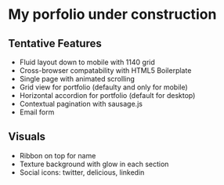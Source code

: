 # My porfolio under construction
## Tentative Features
- Fluid layout down to mobile with 1140 grid
-	Cross-browser compatability with HTML5 Boilerplate
- Single page with animated scrolling
- Grid view for portfolio (defaulty and only for mobile)
- Horizontal accordion for portfolio (default for desktop) 
- Contextual pagination with sausage.js
- Email form
## Visuals
- Ribbon on top for name
- Texture background with glow in each section
- Social icons: twitter, delicious, linkedin 
